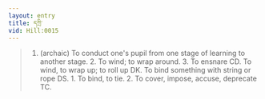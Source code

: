 ```yaml
---
layout: entry
title: དཀྲི་
vid: Hill:0015
---
```

> 1. (archaic) To conduct one's pupil from one stage of learning to another stage. 2. To wind; to wrap around. 3. To ensnare CD. To wind, to wrap up; to roll up DK. To bind something with string or rope DS. 1. To bind, to tie. 2. To cover, impose, accuse, deprecate TC.
